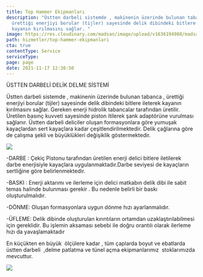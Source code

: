 ```yaml
---
title: Top Hammer Ekipmanları
description: "Üstten darbeli sistemde , makinenin üzerinde bulunan tabanca ,
  ürettiği enerjiyi borular (tijler) sayesinde delik dibindeki bitlere ileterek
  kayanın kırılmasını sağlar. "
image: https://res.cloudinary.com/madsan/image/upload/v1636194988/madsan-stock/IMG_3205_tqzmzj.jpg
path: hizmetler/top-hammer-ekipmanlari
cta: true
contentType: Service
serviceType: 
page: page
date: 2021-11-17 12:38:50
---
```

ÜSTTEN DARBELİ DELİK DELME SİSTEMİ

Üstten darbeli sistemde , makinenin üzerinde bulunan tabanca , ürettiği enerjiyi borular (tijler) sayesinde delik dibindeki bitlere ileterek kayanın kırılmasını sağlar. Gereken enerji hidrolik tabancalar tarafından üretilir. Üretilen basınç kuvveti sayesinde piston itilerek şank adaptörüne vurulması sağlanır. Üstten darbeli deliciler oluşan formasyonlara göre yumuşak kayaçlardan sert kayaçlara kadar çeşitlendirilmektedir. Delik çağlarına göre de çalışma şekli ve büyüklükleri değişiklik göstermektedir. 

![](https://res.cloudinary.com/madsan/image/upload/v1643727572/madsan-stock/top_hammer1_zaspeo.png)

\-DARBE : Çekiç Pistonu tarafından üretilen enerji delici bitlere iletilerek darbe enerjisiyle kayaçlara uygulanmaktadır.Darbe seviyesi de kayaçların sertliğine göre belirlenmektedir.

\-BASKI : Enerji aktarımı ve ilerleme için delici matkabın delik dibi ile sabit temas halinde bulunması gerekir . Bu nedenle belirli bir baskı oluşturulmalıdır.

\-DÖNME: Oluşan formasyonlara uygun dönme hızı ayarlanmalıdır.

\-ÜFLEME: Delik dibinde oluşturulan kırıntıların ortamdan uzaklaştırılabilmesi için gereklidir. Bu işlemin aksaması sebebi ile doğru orantılı olarak ilerleme hızı da yavaşlamaktadır

En küçükten en büyük  ölçülere kadar , tüm çaplarda boyut ve ebatlarda  üstten darbeli  ,delme patlatma ve tünel açma ekipmanlarımız  stoklarımızda mevcuttur.

![](https://res.cloudinary.com/madsan/image/upload/v1643727657/madsan-stock/tophammer2_gmvxla.png)
